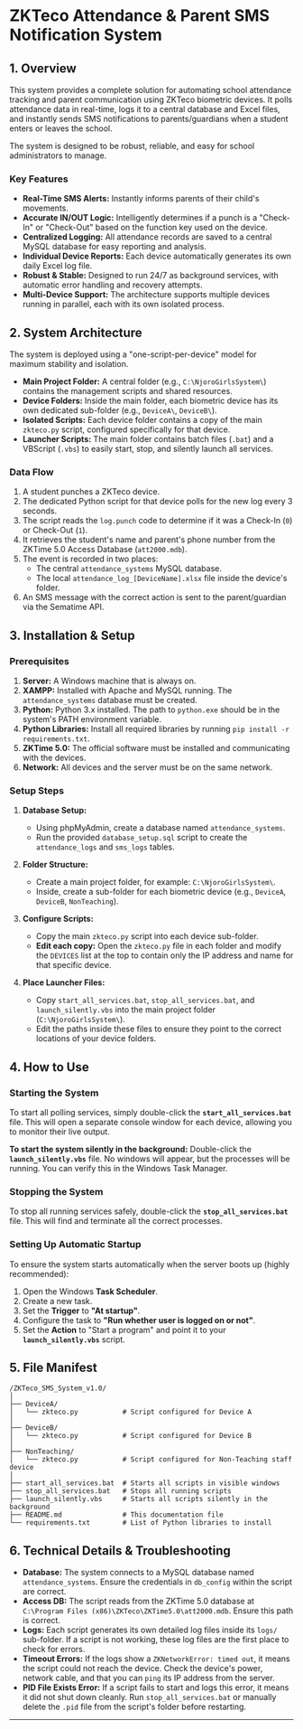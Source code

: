 # ZKTeco Attendance & Parent SMS Notification System

## 1. Overview

This system provides a complete solution for automating school attendance tracking and parent communication using ZKTeco biometric devices. It polls attendance data in real-time, logs it to a central database and Excel files, and instantly sends SMS notifications to parents/guardians when a student enters or leaves the school.

The system is designed to be robust, reliable, and easy for school administrators to manage.

### Key Features

*   **Real-Time SMS Alerts:** Instantly informs parents of their child's movements.
*   **Accurate IN/OUT Logic:** Intelligently determines if a punch is a "Check-In" or "Check-Out" based on the function key used on the device.
*   **Centralized Logging:** All attendance records are saved to a central MySQL database for easy reporting and analysis.
*   **Individual Device Reports:** Each device automatically generates its own daily Excel log file.
*   **Robust & Stable:** Designed to run 24/7 as background services, with automatic error handling and recovery attempts.
*   **Multi-Device Support:** The architecture supports multiple devices running in parallel, each with its own isolated process.

## 2. System Architecture

The system is deployed using a "one-script-per-device" model for maximum stability and isolation.

*   **Main Project Folder:** A central folder (e.g., `C:\NjoroGirlsSystem\`) contains the management scripts and shared resources.
*   **Device Folders:** Inside the main folder, each biometric device has its own dedicated sub-folder (e.g., `DeviceA\`, `DeviceB\`).
*   **Isolated Scripts:** Each device folder contains a copy of the main `zkteco.py` script, configured specifically for that device.
*   **Launcher Scripts:** The main folder contains batch files (`.bat`) and a VBScript (`.vbs`) to easily start, stop, and silently launch all services.

### Data Flow

1.  A student punches a ZKTeco device.
2.  The dedicated Python script for that device polls for the new log every 3 seconds.
3.  The script reads the `log.punch` code to determine if it was a Check-In (`0`) or Check-Out (`1`).
4.  It retrieves the student's name and parent's phone number from the ZKTime 5.0 Access Database (`att2000.mdb`).
5.  The event is recorded in two places:
    *   The central `attendance_systems` MySQL database.
    *   The local `attendance_log_[DeviceName].xlsx` file inside the device's folder.
6.  An SMS message with the correct action is sent to the parent/guardian via the Sematime API.

## 3. Installation & Setup

### Prerequisites

1.  **Server:** A Windows machine that is always on.
2.  **XAMPP:** Installed with Apache and MySQL running. The `attendance_systems` database must be created.
3.  **Python:** Python 3.x installed. The path to `python.exe` should be in the system's PATH environment variable.
4.  **Python Libraries:** Install all required libraries by running `pip install -r requirements.txt`.
5.  **ZKTime 5.0:** The official software must be installed and communicating with the devices.
6.  **Network:** All devices and the server must be on the same network.

### Setup Steps

1.  **Database Setup:**
    *   Using phpMyAdmin, create a database named `attendance_systems`.
    *   Run the provided `database_setup.sql` script to create the `attendance_logs` and `sms_logs` tables.

2.  **Folder Structure:**
    *   Create a main project folder, for example: `C:\NjoroGirlsSystem\`.
    *   Inside, create a sub-folder for each biometric device (e.g., `DeviceA`, `DeviceB`, `NonTeaching`).

3.  **Configure Scripts:**
    *   Copy the main `zkteco.py` script into each device sub-folder.
    *   **Edit each copy:** Open the `zkteco.py` file in each folder and modify the `DEVICES` list at the top to contain only the IP address and name for that specific device.

4.  **Place Launcher Files:**
    *   Copy `start_all_services.bat`, `stop_all_services.bat`, and `launch_silently.vbs` into the main project folder (`C:\NjoroGirlsSystem\`).
    *   Edit the paths inside these files to ensure they point to the correct locations of your device folders.

## 4. How to Use

### Starting the System

To start all polling services, simply double-click the **`start_all_services.bat`** file. This will open a separate console window for each device, allowing you to monitor their live output.

**To start the system silently in the background:**
Double-click the **`launch_silently.vbs`** file. No windows will appear, but the processes will be running. You can verify this in the Windows Task Manager.

### Stopping the System

To stop all running services safely, double-click the **`stop_all_services.bat`** file. This will find and terminate all the correct processes.

### Setting Up Automatic Startup

To ensure the system starts automatically when the server boots up (highly recommended):
1.  Open the Windows **Task Scheduler**.
2.  Create a new task.
3.  Set the **Trigger** to **"At startup"**.
4.  Configure the task to **"Run whether user is logged on or not"**.
5.  Set the **Action** to "Start a program" and point it to your **`launch_silently.vbs`** script.

## 5. File Manifest

```
/ZKTeco_SMS_System_v1.0/
│
├── DeviceA/
│   └── zkteco.py           # Script configured for Device A
│
├── DeviceB/
│   └── zkteco.py           # Script configured for Device B
│
├── NonTeaching/
│   └── zkteco.py           # Script configured for Non-Teaching staff device
│
├── start_all_services.bat  # Starts all scripts in visible windows
├── stop_all_services.bat   # Stops all running scripts
├── launch_silently.vbs     # Starts all scripts silently in the background
├── README.md               # This documentation file
└── requirements.txt        # List of Python libraries to install
```

## 6. Technical Details & Troubleshooting

*   **Database:** The system connects to a MySQL database named `attendance_systems`. Ensure the credentials in `db_config` within the script are correct.
*   **Access DB:** The script reads from the ZKTime 5.0 database at `C:\Program Files (x86)\ZKTeco\ZKTime5.0\att2000.mdb`. Ensure this path is correct.
*   **Logs:** Each script generates its own detailed log files inside its `logs/` sub-folder. If a script is not working, these log files are the first place to check for errors.
*   **Timeout Errors:** If the logs show a `ZKNetworkError: timed out`, it means the script could not reach the device. Check the device's power, network cable, and that you can `ping` its IP address from the server.
*   **PID File Exists Error:** If a script fails to start and logs this error, it means it did not shut down cleanly. Run `stop_all_services.bat` or manually delete the `.pid` file from the script's folder before restarting.

---